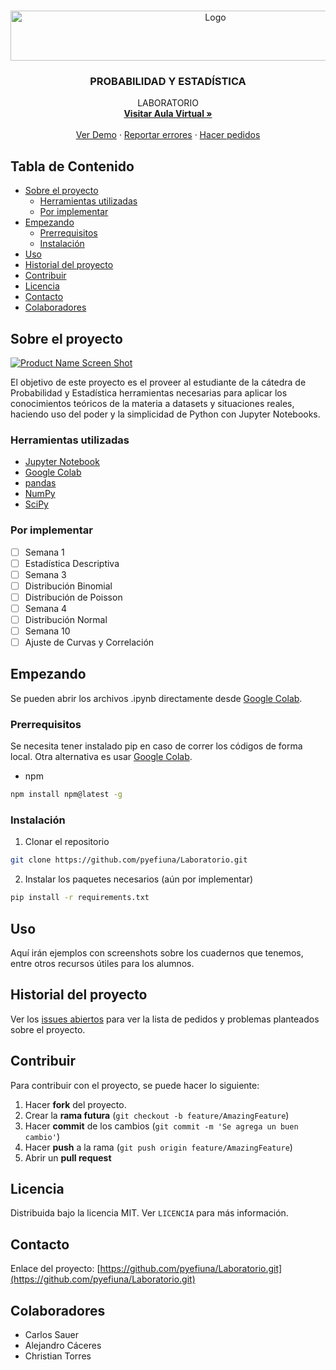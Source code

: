 <br />
<p align="center">
  <a href="https://github.com/github_username/Laboratorio">
    <img src="https://images.hindawi.com/journals/jps/jps.banner.jpg" alt="Logo" width="640" height="80">
  </a>

  <h3 align="center">PROBABILIDAD Y ESTADÍSTICA</h3>

  <p align="center">
    LABORATORIO
    <br />
    <a href="https://eaula.ing.una.py/course/view.php?id=34"><strong>Visitar Aula Virtual »</strong></a>
    <br />
    <br />
    <a href="https://github.com/pyefiuna/Laboratorio">Ver Demo</a>
    ·
    <a href="https://github.com/pyefiuna/Laboratorio/issues">Reportar errores</a>
    ·
    <a href="https://github.com/pyefiuna/Laboratorio/issues">Hacer pedidos</a>
  </p>
</p>




## Tabla de Contenido

* [Sobre el proyecto](#sobre-el-proyecto)
  * [Herramientas utilizadas](#herramientas-utilizadas)
  * [Por implementar](#por-implementar)
* [Empezando](#empezando)
  * [Prerrequisitos](#prerrequisitos)
  * [Instalación](#instalación)
* [Uso](#uso)
* [Historial del proyecto](#historial-del-proyecto)
* [Contribuir](#contribuir)
* [Licencia](#licencia)
* [Contacto](#contacto)
* [Colaboradores](#colaboradores)



<!-- SOBRE EL PROYECTO -->
## Sobre el proyecto

[![Product Name Screen Shot][product-screenshot]](https://example.com)

El objetivo de este proyecto es el proveer al estudiante de la cátedra de Probabilidad y Estadística herramientas necesarias para aplicar los conocimientos teóricos de la materia a datasets y situaciones reales, haciendo uso del poder y la simplicidad de Python con Jupyter Notebooks.


### Herramientas utilizadas

* [Jupyter Notebook](https://jupyter.org/)
* [Google Colab](https://colab.research.google.com/)
* [pandas](https://pandas.pydata.org/)
* [NumPy](https://numpy.org/)
* [SciPy](https://www.scipy.org/)

### Por implementar
- [ ] Semana 1
 - [ ] Estadística Descriptiva
- [ ] Semana 3
 - [ ] Distribución Binomial
 - [ ] Distribución de Poisson
- [ ] Semana 4
 - [ ] Distribución Normal
- [ ] Semana 10
 - [ ] Ajuste de Curvas y Correlación

## Empezando

Se pueden abrir los archivos .ipynb directamente desde [Google Colab](https://colab.research.google.com/).

### Prerrequisitos

Se necesita tener instalado pip en caso de correr los códigos de forma local. Otra alternativa es usar [Google Colab](https://colab.research.google.com/).
* npm
```sh
npm install npm@latest -g
```

### Instalación

1. Clonar el repositorio
```sh
git clone https://github.com/pyefiuna/Laboratorio.git
```
2. Instalar los paquetes necesarios (aún por implementar)
```sh
pip install -r requirements.txt
```



<!-- USAGE EXAMPLES -->
## Uso

Aquí irán ejemplos con screenshots sobre los cuadernos que tenemos, entre otros recursos útiles para los alumnos.



<!-- ROADMAP -->
## Historial del proyecto

Ver los [issues abiertos](https://github.com/github_username/Laboratorio/issues) para ver la lista de pedidos y problemas planteados sobre el proyecto.




## Contribuir

Para contribuir con el proyecto, se puede hacer lo siguiente:

1. Hacer **fork** del proyecto.
2. Crear la **rama futura** (`git checkout -b feature/AmazingFeature`)
3. Hacer **commit** de los cambios (`git commit -m 'Se agrega un buen cambio'`)
4. Hacer **push** a la rama (`git push origin feature/AmazingFeature`)
5. Abrir un **pull request**



<!-- LICENSE -->
## Licencia

Distribuida bajo la licencia MIT. Ver `LICENCIA` para más información.



## Contacto

Enlace del proyecto: [https://github.com/pyefiuna/Laboratorio.git](https://github.com/pyefiuna/Laboratorio.git)



## Colaboradores

* Carlos Sauer
* Alejandro Cáceres
* Christian Torres



[product-screenshot]: https://fiverr-res.cloudinary.com/images/t_main1,q_auto,f_auto,q_auto,f_auto/gigs/166073512/original/8d38f82581e58de40ed5b587ce6d15aaaac49bf2/solve-data-science-machine-learning-deep-learning-problems.png
